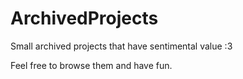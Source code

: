 # ArchivedProjects

Small archived projects that have sentimental value :3

Feel free to browse them and have fun.
